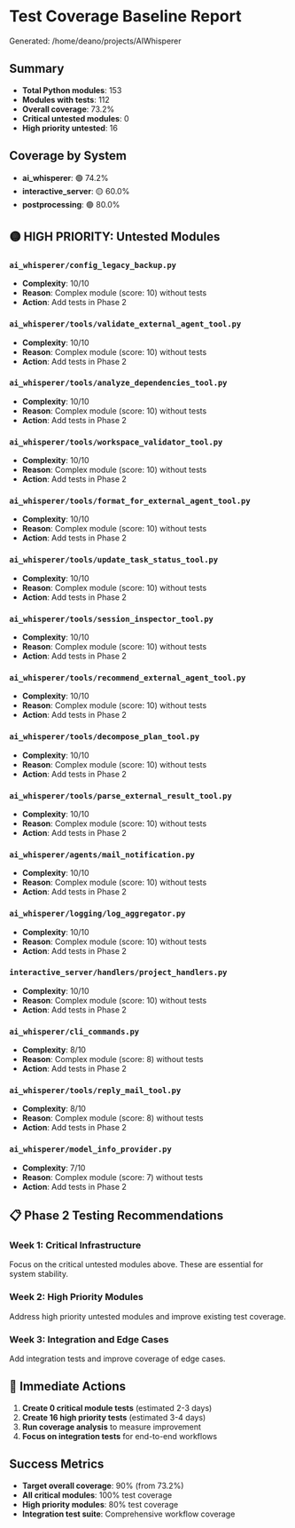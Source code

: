# Test Coverage Baseline Report

Generated: /home/deano/projects/AIWhisperer

## Summary

- **Total Python modules**: 153
- **Modules with tests**: 112
- **Overall coverage**: 73.2%
- **Critical untested modules**: 0
- **High priority untested**: 16

## Coverage by System

- **ai_whisperer**: 🟢 74.2%
- **interactive_server**: 🟡 60.0%
- **postprocessing**: 🟢 80.0%

## 🟡 HIGH PRIORITY: Untested Modules

### `ai_whisperer/config_legacy_backup.py`
- **Complexity**: 10/10
- **Reason**: Complex module (score: 10) without tests
- **Action**: Add tests in Phase 2

### `ai_whisperer/tools/validate_external_agent_tool.py`
- **Complexity**: 10/10
- **Reason**: Complex module (score: 10) without tests
- **Action**: Add tests in Phase 2

### `ai_whisperer/tools/analyze_dependencies_tool.py`
- **Complexity**: 10/10
- **Reason**: Complex module (score: 10) without tests
- **Action**: Add tests in Phase 2

### `ai_whisperer/tools/workspace_validator_tool.py`
- **Complexity**: 10/10
- **Reason**: Complex module (score: 10) without tests
- **Action**: Add tests in Phase 2

### `ai_whisperer/tools/format_for_external_agent_tool.py`
- **Complexity**: 10/10
- **Reason**: Complex module (score: 10) without tests
- **Action**: Add tests in Phase 2

### `ai_whisperer/tools/update_task_status_tool.py`
- **Complexity**: 10/10
- **Reason**: Complex module (score: 10) without tests
- **Action**: Add tests in Phase 2

### `ai_whisperer/tools/session_inspector_tool.py`
- **Complexity**: 10/10
- **Reason**: Complex module (score: 10) without tests
- **Action**: Add tests in Phase 2

### `ai_whisperer/tools/recommend_external_agent_tool.py`
- **Complexity**: 10/10
- **Reason**: Complex module (score: 10) without tests
- **Action**: Add tests in Phase 2

### `ai_whisperer/tools/decompose_plan_tool.py`
- **Complexity**: 10/10
- **Reason**: Complex module (score: 10) without tests
- **Action**: Add tests in Phase 2

### `ai_whisperer/tools/parse_external_result_tool.py`
- **Complexity**: 10/10
- **Reason**: Complex module (score: 10) without tests
- **Action**: Add tests in Phase 2

### `ai_whisperer/agents/mail_notification.py`
- **Complexity**: 10/10
- **Reason**: Complex module (score: 10) without tests
- **Action**: Add tests in Phase 2

### `ai_whisperer/logging/log_aggregator.py`
- **Complexity**: 10/10
- **Reason**: Complex module (score: 10) without tests
- **Action**: Add tests in Phase 2

### `interactive_server/handlers/project_handlers.py`
- **Complexity**: 10/10
- **Reason**: Complex module (score: 10) without tests
- **Action**: Add tests in Phase 2

### `ai_whisperer/cli_commands.py`
- **Complexity**: 8/10
- **Reason**: Complex module (score: 8) without tests
- **Action**: Add tests in Phase 2

### `ai_whisperer/tools/reply_mail_tool.py`
- **Complexity**: 8/10
- **Reason**: Complex module (score: 8) without tests
- **Action**: Add tests in Phase 2

### `ai_whisperer/model_info_provider.py`
- **Complexity**: 7/10
- **Reason**: Complex module (score: 7) without tests
- **Action**: Add tests in Phase 2

## 📋 Phase 2 Testing Recommendations

### Week 1: Critical Infrastructure
Focus on the critical untested modules above. These are essential for system stability.

### Week 2: High Priority Modules
Address high priority untested modules and improve existing test coverage.

### Week 3: Integration and Edge Cases
Add integration tests and improve coverage of edge cases.

## 🎯 Immediate Actions

1. **Create 0 critical module tests** (estimated 2-3 days)
2. **Create 16 high priority tests** (estimated 3-4 days)
3. **Run coverage analysis** to measure improvement
4. **Focus on integration tests** for end-to-end workflows

## Success Metrics

- **Target overall coverage**: 90% (from 73.2%)
- **All critical modules**: 100% test coverage
- **High priority modules**: 80% test coverage
- **Integration test suite**: Comprehensive workflow coverage
